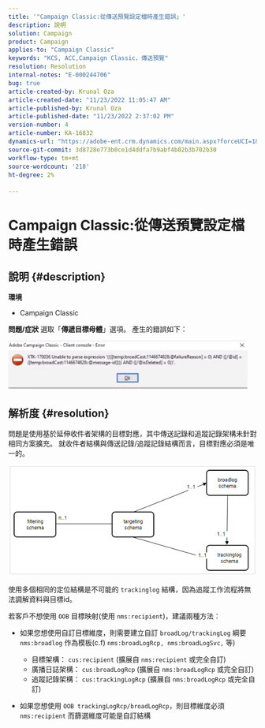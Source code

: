```yaml
---
title: '"Campaign Classic:從傳送預覽設定檔時產生錯誤」'
description: 說明
solution: Campaign
product: Campaign
applies-to: "Campaign Classic"
keywords: "KCS, ACC,Campaign Classic，傳送預覽"
resolution: Resolution
internal-notes: "E-000244706"
bug: true
article-created-by: Krunal Oza
article-created-date: "11/23/2022 11:05:47 AM"
article-published-by: Krunal Oza
article-published-date: "11/23/2022 2:37:02 PM"
version-number: 4
article-number: KA-16832
dynamics-url: "https://adobe-ent.crm.dynamics.com/main.aspx?forceUCI=1&pagetype=entityrecord&etn=knowledgearticle&id=3a2676c6-1e6b-ed11-9561-6045bd006c82"
source-git-commit: 3d8728e773b0ce1d4ddfa7b9abf4b02b3b702b30
workflow-type: tm+mt
source-wordcount: '218'
ht-degree: 2%

---
```


# Campaign Classic:從傳送預覽設定檔時產生錯誤

## 說明 {#description}

<b>環境</b>
- Campaign Classic



<b>問題/症狀</b>
選取「<b>傳遞目標母體</b>」選項。 產生的錯誤如下：

![](assets/___3b2676c6-1e6b-ed11-9561-6045bd006c82___.jpeg)




## 解析度 {#resolution}


問題是使用基於延伸收件者架構的目標對應，其中傳送記錄和追蹤記錄架構未針對相同方案擴充。 就收件者結構與傳送記錄/追蹤記錄結構而言，目標對應必須是唯一的。

![](assets/3ec555a6-30d1-ec11-a7b5-0022480a8d10.png)

使用多個相同的定位結構是不可能的 `trackinglog` 結構，因為追蹤工作流程將無法調解資料與目標id。

若客戶不想使用 `OOB` 目標映射(使用 `nms:recipient`)，建議兩種方法：

- 如果您想使用自訂目標維度，則需要建立自訂 `broadLog/trackingLog` 綱要 `nms:broadlog` 作為模板(c.f) `nms:broadLogRcp, nms:broadLogSvc,` 等)

   - 目標架構： `cus:recipient` (擴展自 `nms:recipient` 或完全自訂)
   - 廣播日誌架構： `cus:broadLogRcp` (擴展自 `nms:broadLogRcp` 或完全自訂)
   - 追蹤記錄架構： `cus:trackingLogRcp` (擴展自 `nms:broadLogRcp` 或完全自訂)
- 如果您想使用 `OOB trackingLogRcp/broadLogRcp`，則目標維度必須 `nms:recipient` 而篩選維度可能是自訂結構



